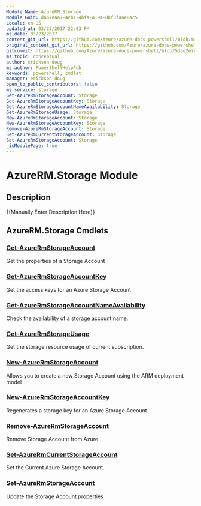 ```yaml
---
Module Name: AzureRM.Storage
Module Guid: da67eaa7-4cb1-4bfa-a194-8bf3faae8ac5
Locale: en-US
updated_at: 03/23/2017 22:03 PM
ms.date: 03/23/2017
content_git_url: https://github.com/Azure/azure-docs-powershell/blob/master/azureps-cmdlets-docs/ResourceManager/AzureRM.Storage/v1.1.3/AzureRM.Storage.md
original_content_git_url: https://github.com/Azure/azure-docs-powershell/blob/master/azureps-cmdlets-docs/ResourceManager/AzureRM.Storage/v1.1.3/AzureRM.Storage.md
gitcommit: https://github.com/Azure/azure-docs-powershell/blob/535e2e74f053db46eadf4681f4a95ece9f189378
ms.topic: conceptual
author: erickson-doug
ms.author: PowerShellHelpPub
keywords: powershell, cmdlet
manager: erickson-doug
open_to_public_contributors: false
ms.service: storage
Get-AzureRmStorageAccount: Storage
Get-AzureRmStorageAccountKey: Storage
Get-AzureRmStorageAccountNameAvailability: Storage
Get-AzureRmStorageUsage: Storage
New-AzureRmStorageAccount: Storage
New-AzureRmStorageAccountKey: Storage
Remove-AzureRmStorageAccount: Storage
Set-AzureRmCurrentStorageAccount: Storage
Set-AzureRmStorageAccount: Storage
_isModulePage: true
---
```


# AzureRM.Storage Module
## Description
{{Manually Enter Description Here}}

## AzureRM.Storage Cmdlets
### [Get-AzureRmStorageAccount](Get-AzureRmStorageAccount.md)
Get the properties of a Storage Account

### [Get-AzureRmStorageAccountKey](Get-AzureRmStorageAccountKey.md)
Get the access keys for an Azure Storage Account

### [Get-AzureRmStorageAccountNameAvailability](Get-AzureRmStorageAccountNameAvailability.md)
Check the availability of a storage account name.

### [Get-AzureRmStorageUsage](Get-AzureRmStorageUsage.md)
Get the storage resource usage of current subscription.

### [New-AzureRmStorageAccount](New-AzureRmStorageAccount.md)
Allows you to create a new Storage Account using the ARM deployment model

### [New-AzureRmStorageAccountKey](New-AzureRmStorageAccountKey.md)
Regenerates a storage key for an Azure Storage Account.

### [Remove-AzureRmStorageAccount](Remove-AzureRmStorageAccount.md)
Remove Storage Account from Azure

### [Set-AzureRmCurrentStorageAccount](Set-AzureRmCurrentStorageAccount.md)
Set the Current Azure Storage Account.

### [Set-AzureRmStorageAccount](Set-AzureRmStorageAccount.md)
Update the Storage Account properties

